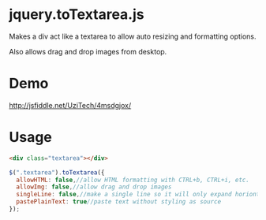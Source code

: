 jquery.toTextarea.js
====================

Makes a div act like a textarea to allow auto resizing and formatting options.

Also allows drag and drop images from desktop.

Demo
====

http://jsfiddle.net/UziTech/4msdgjox/

Usage
=====

```html
<div class="textarea"></div>
```
```javascript
$(".textarea").toTextarea({
  allowHTML: false,//allow HTML formatting with CTRL+b, CTRL+i, etc.
  allowImg: false,//allow drag and drop images
  singleLine: false,//make a single line so it will only expand horiontally
  pastePlainText: true//paste text without styling as source
});
```
